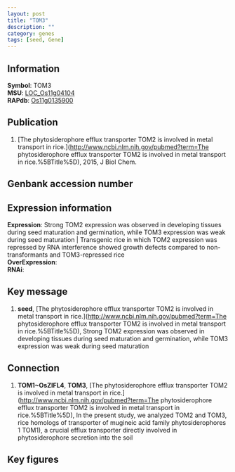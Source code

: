 ```yaml
---
layout: post
title: "TOM3"
description: ""
category: genes
tags: [seed, Gene]
---
```


## Information
__Symbol__: TOM3  
__MSU__: [LOC_Os11g04104](http://rice.plantbiology.msu.edu/cgi-bin/ORF_infopage.cgi?orf=LOC_Os11g04104)  
__RAPdb__: [Os11g0135900](http://rapdb.dna.affrc.go.jp/viewer/gbrowse_details/irgsp1?name=Os11g0135900)  

## Publication
1. [The phytosiderophore efflux transporter TOM2 is involved in metal transport in rice.](http://www.ncbi.nlm.nih.gov/pubmed?term=The phytosiderophore efflux transporter TOM2 is involved in metal transport in rice.%5BTitle%5D), 2015, J Biol Chem.

## Genbank accession number

## Expression information
__Expression__: Strong TOM2 expression was observed in developing tissues during seed maturation and germination, while TOM3 expression was weak during seed maturation |  Transgenic rice in which TOM2 expression was repressed by RNA interference showed growth defects compared to non-transformants and TOM3-repressed rice  
__OverExpression__:  
__RNAi__:  

## Key message
1. __seed__, [The phytosiderophore efflux transporter TOM2 is involved in metal transport in rice.](http://www.ncbi.nlm.nih.gov/pubmed?term=The phytosiderophore efflux transporter TOM2 is involved in metal transport in rice.%5BTitle%5D),  Strong TOM2 expression was observed in developing tissues during seed maturation and germination, while TOM3 expression was weak during seed maturation

## Connection
1. __TOM1~OsZIFL4__, __TOM3__, [The phytosiderophore efflux transporter TOM2 is involved in metal transport in rice.](http://www.ncbi.nlm.nih.gov/pubmed?term=The phytosiderophore efflux transporter TOM2 is involved in metal transport in rice.%5BTitle%5D),  In the present study, we analyzed TOM2 and TOM3, rice homologs of transporter of mugineic acid family phytosiderophores 1 TOM1), a crucial efflux transporter directly involved in phytosiderophore secretion into the soil

## Key figures


